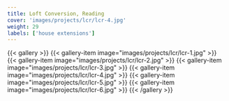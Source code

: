 ```yaml
---
title: Loft Conversion, Reading
cover: 'images/projects/lcr/lcr-4.jpg'
weight: 29
labels: ['house extensions']
---
```


{{< gallery >}}
{{< gallery-item image="images/projects/lcr/lcr-1.jpg" >}}
{{< gallery-item image="images/projects/lcr/lcr-2.jpg" >}}
{{< gallery-item image="images/projects/lcr/lcr-3.jpg" >}}
{{< gallery-item image="images/projects/lcr/lcr-4.jpg" >}}
{{< gallery-item image="images/projects/lcr/lcr-5.jpg" >}}
{{< gallery-item image="images/projects/lcr/lcr-6.jpg" >}}
{{< /gallery >}}